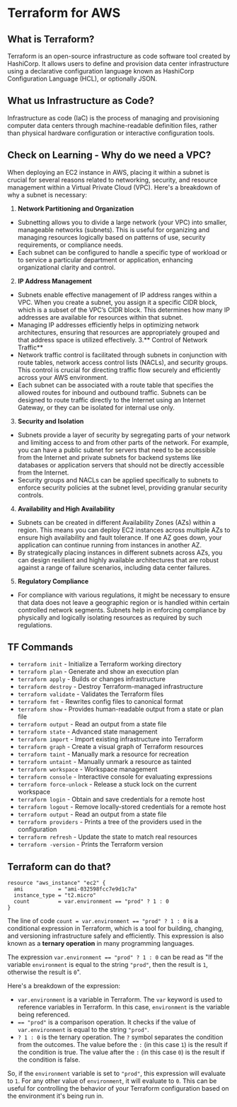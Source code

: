 # Terraform for AWS

## What is Terraform?

Terraform is an open-source infrastructure as code software tool created by HashiCorp. It allows users to define and provision data center infrastructure using a declarative configuration language known as HashiCorp Configuration Language (HCL), or optionally JSON.

## What us Infrastructure as Code?

Infrastructure as code (IaC) is the process of managing and provisioning computer data centers through machine-readable definition files, rather than physical hardware configuration or interactive configuration tools.

## Check on Learning - Why do we need a VPC?

When deploying an EC2 instance in AWS, placing it within a subnet is crucial for several reasons related to networking, security, and resource management within a Virtual Private Cloud (VPC). Here's a breakdown of why a subnet is necessary:

1. **Network Partitioning and Organization**

- Subnetting allows you to divide a large network (your VPC) into smaller, manageable networks (subnets). This is useful for organizing and managing resources logically based on patterns of use, security requirements, or compliance needs.
- Each subnet can be configured to handle a specific type of workload or to service a particular department or application, enhancing organizational clarity and control.
2. **IP Address Management**
- Subnets enable effective management of IP address ranges within a VPC. When you create a subnet, you assign it a specific CIDR block, which is a subset of the VPC’s CIDR block. This determines how many IP addresses are available for resources within that subnet.
- Managing IP addresses efficiently helps in optimizing network architectures, ensuring that resources are appropriately grouped and that address space is utilized effectively.
3.** Control of Network Traffic**
- Network traffic control is facilitated through subnets in conjunction with route tables, network access control lists (NACLs), and security groups. This control is crucial for directing traffic flow securely and efficiently across your AWS environment.
- Each subnet can be associated with a route table that specifies the allowed routes for inbound and outbound traffic. Subnets can be designed to route traffic directly to the Internet using an Internet Gateway, or they can be isolated for internal use only.
3. **Security and Isolation**
- Subnets provide a layer of security by segregating parts of your network and limiting access to and from other parts of the network. For example, you can have a public subnet for servers that need to be accessible from the Internet and private subnets for backend systems like databases or application servers that should not be directly accessible from the Internet.
- Security groups and NACLs can be applied specifically to subnets to enforce security policies at the subnet level, providing granular security controls.
4. **Availability and High Availability**
- Subnets can be created in different Availability Zones (AZs) within a region. This means you can deploy EC2 instances across multiple AZs to ensure high availability and fault tolerance. If one AZ goes down, your application can continue running from instances in another AZ.
- By strategically placing instances in different subnets across AZs, you can design resilient and highly available architectures that are robust against a range of failure scenarios, including data center failures.
5. **Regulatory Compliance**
- For compliance with various regulations, it might be necessary to ensure that data does not leave a geographic region or is handled within certain controlled network segments. Subnets help in enforcing compliance by physically and logically isolating resources as required by such regulations.

## TF Commands

- `terraform init` - Initialize a Terraform working directory
- `terraform plan` - Generate and show an execution plan
- `terraform apply` - Builds or changes infrastructure
- `terraform destroy` - Destroy Terraform-managed infrastructure
- `terraform validate` - Validates the Terraform files
- `terraform fmt` - Rewrites config files to canonical format
- `terraform show` - Provides human-readable output from a state or plan file
- `terraform output` - Read an output from a state file
- `terraform state` - Advanced state management
- `terraform import` - Import existing infrastructure into Terraform
- `terraform graph` - Create a visual graph of Terraform resources
- `terraform taint` - Manually mark a resource for recreation
- `terraform untaint` - Manually unmark a resource as tainted
- `terraform workspace` - Workspace management
- `terraform console` - Interactive console for evaluating expressions
- `terraform force-unlock` - Release a stuck lock on the current workspace
- `terraform login` - Obtain and save credentials for a remote host
- `terraform logout` - Remove locally-stored credentials for a remote host
- `terraform output` - Read an output from a state file
- `terraform providers` - Prints a tree of the providers used in the configuration
- `terraform refresh` - Update the state to match real resources
- `terraform -version` - Prints the Terraform version

## Terraform can do that?

```hcl
resource "aws_instance" "ec2" {
  ami           = "ami-032598fcc7e9d1c7a"
  instance_type = "t2.micro"
  count         = var.environment == "prod" ? 1 : 0
}
```

The line of code `count = var.environment == "prod" ? 1 : 0` is a conditional expression in Terraform, which is a tool for building, changing, and versioning infrastructure safely and efficiently. This expression is also known as a **ternary operation** in many programming languages.

The expression `var.environment == "prod" ? 1 : 0` can be read as "If the variable `environment` is equal to the string `"prod"`, then the result is `1`, otherwise the result is `0`".

Here's a breakdown of the expression:

- `var.environment` is a variable in Terraform. The `var` keyword is used to reference variables in Terraform. In this case, `environment` is the variable being referenced.
- `== "prod"` is a comparison operation. It checks if the value of `var.environment` is equal to the string `"prod"`.
- `? 1 : 0` is the ternary operation. The `?` symbol separates the condition from the outcomes. The value before the `:` (in this case `1`) is the result if the condition is true. The value after the `:` (in this case `0`) is the result if the condition is false.

So, if the `environment` variable is set to `"prod"`, this expression will evaluate to `1`. For any other value of `environment`, it will evaluate to `0`. This can be useful for controlling the behavior of your Terraform configuration based on the environment it's being run in.